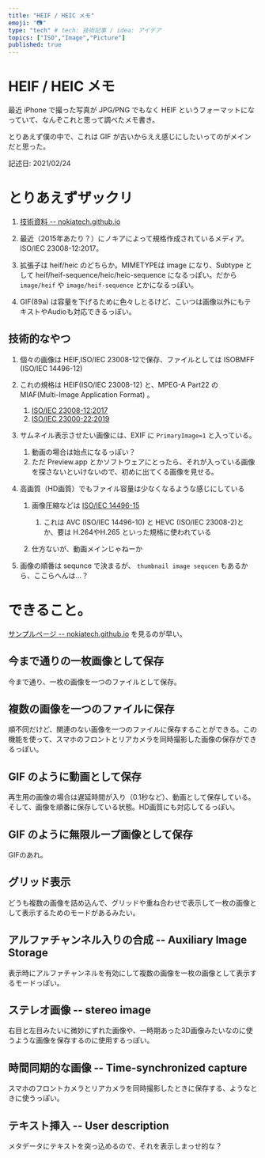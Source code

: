 ```yaml
---
title: "HEIF / HEIC メモ"
emoji: "📷"
type: "tech" # tech: 技術記事 / idea: アイデア
topics: ["ISO","Image","Picture"]
published: true
---
```


# HEIF / HEIC メモ

最近 iPhone で撮った写真が JPG/PNG でもなく HEIF というフォーマットになっていて、なんぞこれと思って調べたメモ書き。

とりあえず僕の中で、これは GIF が古いからええ感じにしたいってのがメインだと思った。

記述日: 2021/02/24

# とりあえずザックリ

1. [技術資料 -- nokiatech.github.io](https://nokiatech.github.io/heif/technical.html)

1. 最近（2015年あたり？）にノキアによって規格作成されているメディア。ISO/IEC 23008-12:2017。
1. 拡張子は heif/heic のどちらか。MIMETYPEは image になり、Subtype として heif/heif-sequence/heic/heic-sequence になるっぽい。だから `image/heif` や `image/heif-sequence` とかになるっぽい。
1. GIF(89a) は容量を下げるために色々しとるけど、こいつは画像以外にもテキストやAudioも対応できるっぽい。

## 技術的なやつ

1. 個々の画像は HEIF,ISO/IEC 23008-12で保存、ファイルとしては ISOBMFF (ISO/IEC 14496-12)
1. これの規格は HEIF(ISO/IEC 23008-12) と、MPEG-A Part22 の MIAF(Multi-Image Application Format) 。

    1. [ISO/IEC 23008-12:2017](https://www.iso.org/standard/66067.html) 
    1. [ISO/IEC 23000-22:2019](https://www.iso.org/standard/74417.html)

1. サムネイル表示させたい画像には、EXIF に `PrimaryImage=1` と入っている。
    
    1. 動画の場合は始点になるっぽい？
    1. ただ Preview.app とかソフトウェアにとったら、それが入っている画像を探さないといけないので、初めに出てくる画像を見せる。

1. 高画質（HD画質）でもファイル容量は少なくなるような感じにしている

    1. 画像圧縮などは [ISO/IEC 14496-15](https://www.iso.org/standard/74429.html)
    
        1. これは AVC (ISO/IEC 14496-10) と HEVC (ISO/IEC 23008-2)とか、要は H.264やH.265 といった規格に使われている

    1. 仕方ないが、動画メインじゃねーか

1. 画像の順番は sequnce で決まるが、 `thumbnail image sequcen` もあるから、ここらへんは…？

# できること。

[サンプルページ -- nokiatech.github.io](https://nokiatech.github.io/heif/examples.html) を見るのが早い。

## 今まで通りの一枚画像として保存

今まで通り、一枚の画像を一つのファイルとして保存。

## 複数の画像を一つのファイルに保存

順不同だけど、関連のない画像を一つのファイルに保存することができる。この機能を使って、スマホのフロントとリアカメラを同時撮影した画像の保存ができるっぽい。

## GIF のように動画として保存

再生用の画像の場合は遅延時間が入り（0.1秒など）、動画として保存している。そして、画像を順番に保存している状態。HD画質にも対応してるっぽい。

## GIF のように無限ループ画像として保存

GIFのあれ。

## グリッド表示

どうも複数の画像を詰め込んで、グリッドや重ね合わせで表示して一枚の画像として表示するためのモードがあるみたい。

## アルファチャンネル入りの合成 -- Auxiliary Image Storage

表示時にアルファチャンネルを有効にして複数の画像を一枚の画像として表示するモードっぽい。

## ステレオ画像 -- stereo image

右目と左目みたいに微妙にずれた画像や、一時期あった3D画像みたいなのに使うような画像を保存するのに使用するっぽい。

## 時間同期的な画像 -- Time-synchronized capture

スマホのフロントカメラとリアカメラを同時撮影したときに保存する、ようなときに使うっぽい。

## テキスト挿入 -- User description

メタデータにテキストを突っ込めるので、それを表示しまっせ的な？